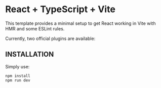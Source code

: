 # React + TypeScript + Vite

This template provides a minimal setup to get React working in Vite with HMR and some ESLint rules.

Currently, two official plugins are available:

## INSTALLATION 

Simply use: 

```
npm install 
npm run dev
```